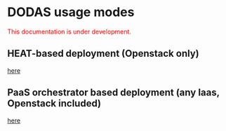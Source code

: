 
# DODAS usage modes
<span style="color:red"> This documentation is under development. </span>
## HEAT-based deployment (Openstack only)

[here](HEAT.md)


## PaaS orchestrator based deployment (any Iaas, Openstack included) 

[here](IM.md)
